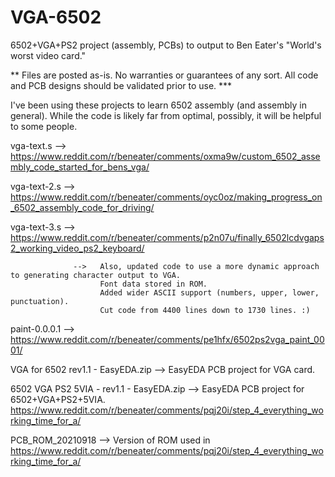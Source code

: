 # VGA-6502
6502+VGA+PS2 project (assembly, PCBs) to output to Ben Eater's "World's worst video card."

** Files are posted as-is. No warranties or guarantees of any sort. All code and PCB designs should be validated prior to use. ***

I've been using these projects to learn 6502 assembly (and assembly in general). While the code is likely far from optimal, possibly, it will be helpful to some people.


vga-text.s        -->   https://www.reddit.com/r/beneater/comments/oxma9w/custom_6502_assembly_code_started_for_bens_vga/

vga-text-2.s      -->   https://www.reddit.com/r/beneater/comments/oyc0oz/making_progress_on_6502_assembly_code_for_driving/

vga-text-3.s      -->   https://www.reddit.com/r/beneater/comments/p2n07u/finally_6502lcdvgaps2_working_video_ps2_keyboard/

                  -->   Also, updated code to use a more dynamic approach to generating character output to VGA.
                        Font data stored in ROM.
                        Added wider ASCII support (numbers, upper, lower, punctuation).
                        Cut code from 4400 lines down to 1730 lines. :)

paint-0.0.0.1     --> https://www.reddit.com/r/beneater/comments/pe1hfx/6502ps2vga_paint_0001/

VGA for 6502 rev1.1 - EasyEDA.zip --> EasyEDA PCB project for VGA card.

6502 VGA PS2 5VIA - rev1.1 - EasyEDA.zip --> EasyEDA PCB project for 6502+VGA+PS2+5VIA. https://www.reddit.com/r/beneater/comments/pqj20i/step_4_everything_working_time_for_a/

PCB_ROM_20210918 --> Version of ROM used in https://www.reddit.com/r/beneater/comments/pqj20i/step_4_everything_working_time_for_a/
